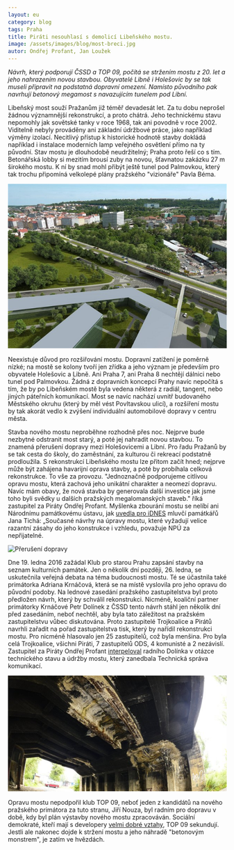 ```yaml
---
layout: eu
category: blog
tags: Praha
title: Piráti nesouhlasí s demolicí Libeňského mostu. 
image: /assets/images/blog/most-breci.jpg
autor: Ondřej Profant, Jan Loužek
---
```


*Návrh, který podporují ČSSD a TOP 09, počítá se stržením mostu z 20. let a jeho nahrazením novou stavbou. Obyvatelé Libně i Holešovic by se tak museli připravit na podstatná dopravní omezení. Namísto původního pak navrhují betonový megamost s navazujícím tunelem pod Libní.*

Libeňský most souží Pražanům již téměř devadesát let. Za tu dobu neprošel žádnou významnější rekonstrukcí, a proto chátrá. Jeho technickému stavu nepomohly jak sovětské tanky v roce 1968, tak ani povodně v roce 2002. Viditelně nebyly prováděny ani základní údržbové práce, jako například výměny izolací. Necitlivý přístup k historické hodnotě stavby dokládá například i instalace moderních lamp veřejného osvětlení přímo na ty původní. Stav mostu je dlouhodobě neudržitelný; Praha proto řeší co s tím. Betonářská lobby si mezitím brousí zuby na novou, šťavnatou zakázku 27 m širokého mostu. K ní by snad mohl přibýt ještě tunel pod Palmovkou, který tak trochu připomíná velkolepé plány pražského "vizionáře" Pavla Béma. 

![Vizualizace nového mostu](/assets/images/blog/lm4.jpg "Takto by měl nový most vypadat")

Neexistuje důvod pro rozšiřování mostu. Dopravní zatížení je poměrně nízké; na mostě se kolony tvoří jen zřídka a jeho význam je především pro obyvatele Holešovic a Libně. Ani Praha 7, ani Praha 8 nechtějí dálnici nebo tunel pod Palmovkou. Žádná z dopravních koncepcí Prahy navíc nepočítá s tím, že by po Libeňském mostě byla vedena některá z radiál, tangent, nebo jiných páteřních komunikací. Most se navíc nachází uvnitř budovaného Městského okruhu (který by měl vést Povltavskou ulicí), a rozšíření mostu by tak akorát vedlo k zvýšení individuální automobilové dopravy v centru města.

Stavba nového mostu neproběhne rozhodně přes noc. Nejprve bude nezbytné odstranit most starý, a poté jej nahradit novou stavbou. To znamená přerušení dopravy mezi Holešovicemi a Libní. Pro řadu Pražanů by se tak cesta do školy, do zaměstnání, za kulturou či rekreací podstatně prodloužila. S rekonstrukcí Libeňského mostu lze přitom začít hned; nejprve může být zahájena havarijní oprava stavby, a poté by probíhala celková rekonstrukce. To vše za provozu. "Jednoznačně podporujeme citlivou opravu mostu, která zachová jeho unikátní charakter a neomezí dopravu. Navíc mám obavy, že nová stavba by generovala další investice jak jsme toho byli svědky u dalších pražských megalomanských staveb." říká zastupitel za Piráty Ondřej Profant. Myšlenka zbourání mostu se nelíbí ani Národnímu památkovému ústavu, jak [uvedla pro iDNES][iDNES] mluvčí památkářů Jana Tichá: „Současné návrhy na úpravy mostu, které vyžadují velice razantní zásahy do jeho konstrukce i vzhledu, považuje NPÚ za nepřijatelné.

![Přerušení dopravy](/assets/images/blog/lm6.jpg "Obyvatelům Holešovic a Libně by se značně zkomplikovalo cestování v případě, že by byl most uzavřen.")

Dne 19. ledna 2016 zažádal Klub pro starou Prahu zapsání stavby na seznam kulturních památek. Jen o několik dní později, 26. ledna, se uskutečnila veřejná debata na téma budoucnosti mostu. Té se účastnila také primátorka Adriana Krnáčová, která se na místě vyslovila pro jeho opravu do původní podoby. Na lednové zasedání pražského zastupitelstva byl proto předložen návrh, který by schválil rekonstrukci. Nicméně, koaliční partner primátorky Krnáčové Petr Dolínek z ČSSD tento návrh stáhl jen několik dní před zasedáním, neboť nechtěl, aby byla tato záležitost na pražském zastupitelstvu vůbec diskutována. Proto zastupitelé Trojkoalice a Pirátů navrhli zařadit na pořad zastupitelstva tisk, který by nařídil rekonstrukci mostu. Pro nicméně hlasovalo jen 25 zastupitelů, což byla menšina. Pro byla celá Trojkoalice, všichni Piráti, 7 zastupitelů ODS, 4 komunisté a 2 nezávislí. Zastupitel za Piráty Ondřej Profant [interpeloval][interpelace] radního Dolínka v otázce technického stavu a údržby mostu, který zanedbala Technická správa komunikací.

![Zanedbaný stav mostu](/assets/images/blog/lm3.jpg "Současný technický stav mostu je neudržitelný. Uvolňují se z něj kusy betonu a schodiště pro pěší jsou uzavřená, neboť hrozí jejich propadnutí.")

Opravu mostu nepodpořil klub TOP 09, neboť jeden z kandidátů na nového pražského primátora za tuto stranu, Jiří Nouza, byl radním pro dopravu v době, kdy byl plán výstavby nového mostu zpracováván. Sociální demokraté, kteří mají s developery [velmi dobré vztahy][cssd], TOP 09 sekundují. Jestli ale nakonec dojde k stržení mostu a jeho náhradě "betonovým monstrem", je zatím ve hvězdách.

[iDNES]: http://praha.idnes.cz/rekonstrukce-libenskeho-mostu-se-nelibi-mestske-casti-a-pamatkarum-1px-/praha-zpravy.aspx?c=A150716_160305_praha-zpravy_nub
[cssd]: https://praha.pirati.cz/smlouva-s-developerem-cssd.htm
[interpelace]: https://github.com/pirati-cz/KlubPraha/tree/master/spisy/2016/024-interpelace-zhmp-28-1
